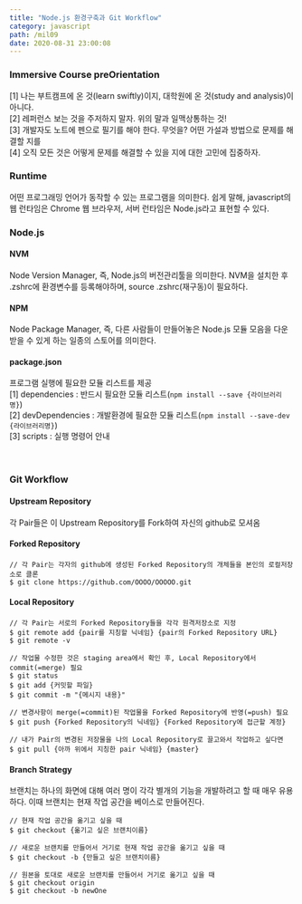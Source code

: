 ```yaml
---
title: "Node.js 환경구축과 Git Workflow"
category: javascript
path: /mil09
date: 2020-08-31 23:00:08
---
```


### Immersive Course preOrientation

[1] 나는 부트캠프에 온 것(learn swiftly)이지, 대학원에 온 것(study and analysis)이 아니다.  
[2] 레퍼런스 보는 것을 주저하지 말자. 위의 말과 일맥상통하는 것!  
[3] 개발자도 노트에 펜으로 필기를 해야 한다. 무엇을? 어떤 가설과 방법으로 문제를 해결할 지를  
[4] 오직 모든 것은 어떻게 문제를 해결할 수 있을 지에 대한 고민에 집중하자.

### Runtime

어떤 프로그래밍 언어가 동작할 수 있는 프로그램을 의미한다. 쉽게 말해, javascript의 웹 런타임은 Chrome 웹 브라우저, 서버 런타임은 Node.js라고 표현할 수 있다.

### Node.js

#### NVM

Node Version Manager, 즉, Node.js의 버전관리툴을 의미한다. NVM을 설치한 후 .zshrc에 환경변수를 등록해야하며, source .zshrc(재구동)이 필요하다.

#### NPM

Node Package Manager, 즉, 다른 사람들이 만들어놓은 Node.js 모듈 모음을 다운 받을 수 있게 하는 일종의 스토어를 의미한다.

#### package.json

프로그램 실행에 필요한 모듈 리스트를 제공  
[1] dependencies : 반드시 필요한 모듈 리스트(`npm install --save {라이브러리명}`)  
[2] devDependencies : 개발환경에 필요한 모듈 리스트(`npm install --save-dev {라이브러리명}`)  
[3] scripts : 실행 명령어 안내
<br>
<br>
<br>

### Git Workflow

#### Upstream Repository

각 Pair들은 이 Upstream Repository를 Fork하여 자신의 github로 모셔옴

#### Forked Repository

```
// 각 Pair는 각자의 github에 생성된 Forked Repository의 개체들을 본인의 로컬저장소로 클론
$ git clone https://github.com/OOOO/OOOOO.git
```

#### Local Repository

```
// 각 Pair는 서로의 Forked Repository들을 각각 원격저장소로 지정
$ git remote add {pair를 지칭할 닉네임} {pair의 Forked Repository URL}
$ git remote -v

// 작업물 수정한 것은 staging area에서 확인 후, Local Repository에서 commit(=merge) 필요
$ git status
$ git add {커밋할 파일}
$ git commit -m "{메시지 내용}"

// 변경사항이 merge(=commit)된 작업물을 Forked Repository에 반영(=push) 필요
$ git push {Forked Repository의 닉네임} {Forked Repository에 접근할 계정}

// 내가 Pair의 변경된 저장물을 나의 Local Repository로 끌고와서 작업하고 싶다면
$ git pull {아까 위에서 지칭한 pair 닉네임} {master}
```

#### Branch Strategy

브랜치는 하나의 화면에 대해 여러 명이 각각 별개의 기능을 개발하려고 할 때 매우 유용하다. 이때 브랜치는 현재 작업 공간을 베이스로 만들어진다.

```
// 현재 작업 공간을 옮기고 싶을 때
$ git checkout {옮기고 싶은 브랜치이름}

// 새로운 브랜치를 만들어서 거기로 현재 작업 공간을 옮기고 싶을 때
$ git checkout -b {만들고 싶은 브랜치이름}

// 원본을 토대로 새로운 브랜치를 만들어서 거기로 옮기고 싶을 때
$ git checkout origin
$ git checkout -b newOne
```
